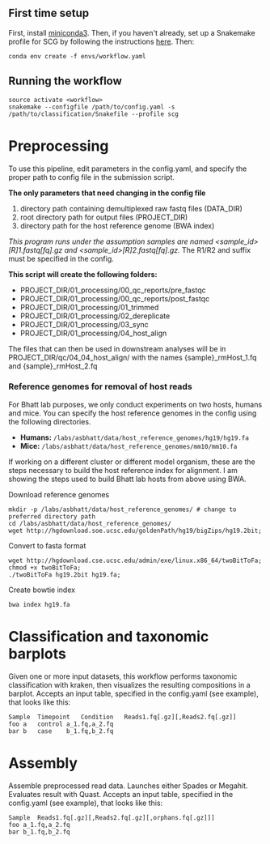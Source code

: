 ## First time setup

First, install [miniconda3](https://conda.io/miniconda.html).  Then, if you haven't already, set up a Snakemake profile for SCG by following the instructions [here](https://github.com/bhattlab/slurm).  Then:

```
conda env create -f envs/workflow.yaml
```

## Running the workflow

```
source activate <workflow>
snakemake --configfile /path/to/config.yaml -s /path/to/classification/Snakefile --profile scg
```


# Preprocessing 

To use this pipeline, edit parameters in the config.yaml, and specify the proper path to config file in the submission script.

**The only parameters that need changing in the config file**
1. directory path containing demultiplexed raw fastq files (DATA_DIR)
2. root directory path for output files (PROJECT_DIR)
3. directory path for the host reference genome (BWA index)

*This program runs under the assumption samples are named <sample_id>_[R]1.fastq[fq].gz and <sample_id>_[R]2.fastq[fq].gz.* The R1/R2 and suffix must be specified in the config. 

**This script will create the following folders:**
- PROJECT_DIR/01_processing/00_qc_reports/pre_fastqc
- PROJECT_DIR/01_processing/00_qc_reports/post_fastqc
- PROJECT_DIR/01_processing/01_trimmed
- PROJECT_DIR/01_processing/02_dereplicate
- PROJECT_DIR/01_processing/03_sync
- PROJECT_DIR/01_processing/04_host_align

The files that can then be used in downstream analyses will be in PROJECT_DIR/qc/04_04_host_align/ with the names {sample}_rmHost_1.fq and {sample}_rmHost_2.fq 

### Reference genomes for removal of host reads
For Bhatt lab purposes, we only conduct experiments on two hosts, humans and mice. You can specify the host reference genomes in the config using the following directories. 
- **Humans:** 
``` /labs/asbhatt/data/host_reference_genomes/hg19/hg19.fa ```
- **Mice:** 
``` /labs/asbhatt/data/host_reference_genomes/mm10/mm10.fa ```

If working on a different cluster or different model organism, these are the steps necessary to build the host reference index for alignment. I am showing the steps used to build Bhatt lab hosts from above using BWA. 

Download reference genomes
```
mkdir -p /labs/asbhatt/data/host_reference_genomes/ # change to preferred directory path
cd /labs/asbhatt/data/host_reference_genomes/ 
wget http://hgdownload.soe.ucsc.edu/goldenPath/hg19/bigZips/hg19.2bit; 
```
Convert to fasta format
```
wget http://hgdownload.cse.ucsc.edu/admin/exe/linux.x86_64/twoBitToFa;
chmod +x twoBitToFa; 
./twoBitToFa hg19.2bit hg19.fa; 
```
Create bowtie index
```
bwa index hg19.fa
```


# Classification and taxonomic barplots

Given one or more input datasets, this workflow performs taxonomic classification with kraken, then visualizes 
the resulting compositions in a barplot.  Accepts an input table, specified in the config.yaml (see example), that looks like this:

```
Sample	Timepoint	Condition	Reads1.fq[.gz][,Reads2.fq[.gz]]
foo	a	control	a_1.fq,a_2.fq
bar	b	case	b_1.fq,b_2.fq
```


# Assembly

Assemble preprocessed read data. Launches either Spades or Megahit. Evaluates result with Quast. Accepts an input table, specified in the config.yaml (see example), that looks like this:

```
Sample	Reads1.fq[.gz][,Reads2.fq[.gz][,orphans.fq[.gz]]]
foo	a_1.fq,a_2.fq
bar	b_1.fq,b_2.fq
```

